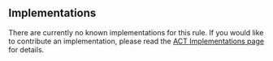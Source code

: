 ## Implementations

There are currently no known implementations for this rule. If you would like to 
contribute an implementation, please read the 
[ACT Implementations page](https://act-rules.github.io/pages/implementations/overview/) 
for details.
